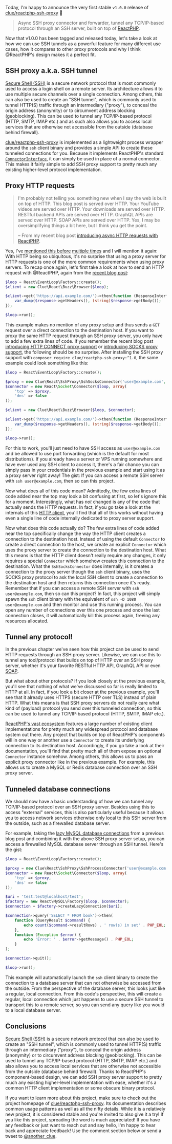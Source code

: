Today, I'm happy to announce the very first stable `v1.0.0` release of [clue/reactphp-ssh-proxy](https://github.com/clue/reactphp-ssh-proxy) 🎉

> Async SSH proxy connector and forwarder, tunnel any TCP/IP-based protocol through an SSH server, built on top of [ReactPHP](https://reactphp.org/).

Now that v1.0.0 has been tagged and released today, let's take a look at how we can use SSH tunnels as a powerful feature for many different use cases, how it compares to other proxy protocols and why I think @ReactPHP's design makes it a perfect fit.

## SSH proxy a.k.a. SSH tunnel

[Secure Shell (SSH)](https://en.wikipedia.org/wiki/Secure_Shell) is a secure network protocol that is most commonly used to access a login shell on a remote server. Its architecture allows it to use multiple secure channels over a single connection. Among others, this can also be used to create an "SSH tunnel", which is commonly used to tunnel HTTP(S) traffic through an intermediary ("proxy"), to conceal the origin address (anonymity) or to circumvent address blocking (geoblocking). This can be used to tunnel any TCP/IP-based protocol (HTTP, SMTP, IMAP etc.) and as such also allows you to access local services that are otherwise not accessible from the outside (database behind firewall).

[clue/reactphp-ssh-proxy](https://github.com/clue/reactphp-ssh-proxy) is implemented as a lightweight process wrapper around the `ssh` client binary and provides a simple API to create these tunneled connections for you. Because it implements ReactPHP's standard [`ConnectorInterface`](https://github.com/reactphp/socket#connectorinterface), it can simply be used in place of a normal connector. This makes it fairly simple to add SSH proxy support to pretty much any existing higher-level protocol implementation.

## Proxy HTTP requests

> I'm probably not telling you something new when I say the web is built on top of HTTP. This blog post is served over HTTP. Your YouTube videos are served over HTTP. Your downloads are served over HTTP. RESTful backend APIs are served over HTTP. GraphQL APIs are served over HTTP. SOAP APIs are served over HTTP. Yes, I may be oversimplifying things a bit here, but I think you get the point.
>
> – From my recent blog post [introducing async HTTP requests with ReactPHP](https://www.lueck.tv/2018/introducing-reactphp-buzz).

Yes, I've [mentioned this before](https://www.lueck.tv/2018/introducing-reactphp-http-proxy) [multiple times](https://www.lueck.tv/2018/introducing-reactphp-socks) and I will mention it again: With HTTP being so ubiquitous, it's no surprise that using a proxy server for HTTP requests is one of the more common requirements when using proxy servers. To recap once again, let's first take a look at how to send an HTTP request with @ReactPHP, again from the [recent blog post](https://www.lueck.tv/2018/introducing-reactphp-buzz):

```php
$loop = React\EventLoop\Factory::create();
$client = new Clue\React\Buzz\Browser($loop);

$client->get('https://api.example.com/')->then(function (ResponseInterface $response) {
    var_dump($response->getHeaders(), (string)$response->getBody());
});

$loop->run();
```

This example makes no mention of any proxy setup and thus sends a `GET` request over a direct connection to the destination host. If you want to proxy the same HTTP request through an SSH proxy server, you only have to add a few extra lines of code. If you remember the recent blog post [introducing HTTP CONNECT proxy support](https://www.lueck.tv/2018/introducing-reactphp-http-proxy) or [introducing SOCKS proxy support](https://www.lueck.tv/2018/introducing-reactphp-socks), the following should be no surprise. After installing the SSH proxy support with `composer require clue/reactphp-ssh-proxy:^1.0`, the same example could look something like this:

```php
$loop = React\EventLoop\Factory::create();

$proxy = new Clue\React\SshProxy\SshSocksConnector('user@example.com', $loop);
$connector = new React\Socket\Connector($loop, array(
    'tcp' => $proxy,
    'dns' => false
));

$client = new Clue\React\Buzz\Browser($loop, $connector);

$client->get('https://api.example.com/')->then(function (ResponseInterface $response) {
    var_dump($response->getHeaders(), (string)$response->getBody());
});

$loop->run();
```

For this to work, you'll just need to have SSH access as `user@example.com` and be allowed to use port forwarding (which is the default for most distributions). If you already have a server or VPS running somewhere and have ever used any SSH client to access it, there's a fair chance you can simply pass in your credentials in the previous example and start using it as a proxy server right away! The gist: If you can access a remote SSH server with `ssh user@example.com`, then so can this project.

Now what does all of this code mean? Admittedly, the few extra lines of code added near the top may look a bit confusing at first, so let's ignore this for a moment. Interestingly, what has *not* changed is any of the code that actually sends the HTTP requests. In fact, if you go take a look at the internals of this [HTTP client](https://github.com/clue/reactphp-buzz), you'll find that all of this works without having even a single line of code internally dedicated to proxy server support.

Now what does this code actually do? The few extra lines of code added near the top specifically change the way the HTTP client creates a connection to the destination host. Instead of using the default `Connector` to create a direct connection to the host, we create an explicit `Connector` which uses the proxy server to create the connection to the destination host. What this means is that the HTTP client doesn't really require any changes, it only requires a special `Connector` which somehow creates this connection to the destination. What the `SshSocksConnector` does internally, is it creates a connection to the proxy server though the `ssh` client binary, uses the SOCKS proxy protocol to ask the local SSH client to create a connection to the destination host and then returns this connection once it's ready. Remember that if you can access a remote SSH server with `ssh user@example.com`, then so can this project? In fact, this project will simply spawn the `ssh` client binary with the equivalent of `ssh -D 1080 user@example.com` and then monitor and use this running process. You can open any number of connections over this one process and once the last connection closes, it will automatically kill this process again, freeing any resources allocated.

## Tunnel any protocol!

In the previous chapter we've seen how this project can be used to send HTTP requests through an SSH proxy server. Likewise, we can use this to tunnel any tool/protocol that builds on top of HTTP over an SSH proxy server, whether it's your favorite RESTful HTTP API, GraphQL API or even [SOAP](https://www.lueck.tv/2018/introducing-reactphp-soap).

But what about other protocols? If you look closely at the previous example, you'll see that nothing of what we've discussed so far is really limited to HTTP at all. In fact, if you look a bit closer at the previous example, you'll see that it already uses HTTPS (secure HTTP over TLS) instead of plain HTTP. What this means is that SSH proxy servers do not really care what kind of (payload) protocol you send over this tunneled connection, so this can be used to tunnel any TCP/IP-based protocol (HTTP, SMTP, IMAP etc.).

[ReactPHP's vast ecosystem](https://github.com/reactphp/react/wiki/Users) features a large number of existing client implementations for pretty much any widespread protocol and database system out there. Any project that builds on top of ReactPHP's components will in one way or another use a `Connector` to create its underlying connection to its destination host. Accordingly, if you go take a look at their documentation, you'll find that pretty much all of them expose an optional `Connector` instance somehow. Among others, this allows us to pass an explicit proxy connector like in the previous example. For example, this allows us to create a MySQL or Redis database connection over an SSH proxy server.

## Tunneled database connections

We should now have a basic understanding of how we can tunnel any TCP/IP-based protocol over an SSH proxy server. Besides using this to access "external" services, this is also particularly useful because it allows you to access network services otherwise only local to this SSH server from the outside, such as a firewalled database server.

For example, taking the [lazy MySQL database connections](https://www.lueck.tv/2018/introducing-reactphp-mysql-lazy-connections) from a previous blog post and combining it with the above SSH proxy server setup, you can access a firewalled MySQL database server through an SSH tunnel. Here's the gist:

```php
$loop = React\EventLoop\Factory::create();

$proxy = new Clue\React\SshProxy\SshProcessConnector('user@example.com', $loop);
$connector = new React\Socket\Connector($loop, array(
    'tcp' => $proxy,
    'dns' => false
));

$uri = 'test:test@localhost/test';
$factory = new React\MySQL\Factory($loop, $connector);
$connection = $factory->createLazyConnection($uri);

$connection->query('SELECT * FROM book')->then(
    function (QueryResult $command) {
        echo count($command->resultRows) . ' row(s) in set' . PHP_EOL;
    },
    function (Exception $error) {
        echo 'Error: ' . $error->getMessage() . PHP_EOL;
    }
);

$connection->quit();

$loop->run();
```

This example will automatically launch the `ssh` client binary to create the connection to a database server that can not otherwise be accessed from the outside. From the perspective of the database server, this looks just like a regular, local connection. From this code's perspective, this will create a regular, local connection which just happens to use a secure SSH tunnel to transport this to a remote server, so you can send any query like you would to a local database server.

## Conclusions

[Secure Shell (SSH)](https://en.wikipedia.org/wiki/Secure_Shell) is a secure network protocol that can also be used to create an "SSH tunnel", which is commonly used to tunnel HTTP(S) traffic through an intermediary ("proxy"), to conceal the origin address (anonymity) or to circumvent address blocking (geoblocking). This can be used to tunnel any TCP/IP-based protocol (HTTP, SMTP, IMAP etc.) and also allows you to access local services that are otherwise not accessible from the outside (database behind firewall). Thanks to ReactPHP's component-based design, we can add SSH proxy server support to pretty much any existing higher-level implementation with ease, whether it's a common HTTP client implementation or some obscure binary protocol.

If you want to learn more about this project, make sure to check out the project homepage of [clue/reactphp-ssh-proxy](https://github.com/clue/reactphp-ssh-proxy). Its documentation describes common usage patterns as well as all the nifty details. While it is a relatively new project, it is considered stable and you're invited to also give it a try! If you like this project, spreading the word is much appreciated! If you have any feedback or just want to reach out and say hello, I'm happy to hear back and appreciate feedback! Use the comment section below or send a tweet to [@another_clue](https://twitter.com/another_clue).
